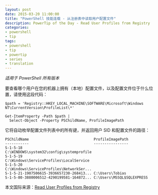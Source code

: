 ```yaml
---
layout: post
date: 2015-03-20 11:00:00
title: "PowerShell 技能连载 - 从注册表中读取用户配置文件"
description: PowerTip of the Day - Read User Profiles from Registry
categories:
- powershell
- tip
tags:
- powershell
- tip
- powertip
- series
- translation
---
```

_适用于 PowerShell 所有版本_

要查看哪个用户在您的机器上拥有（本地）配置文件，以及配置文件位于什么位置，请使用这段代码：

    $path = 'Registry::HKEY_LOCAL_MACHINE\SOFTWARE\Microsoft\Windows NT\CurrentVersion\ProfileList\*'
    
    Get-ItemProperty -Path $path |
      Select-Object -Property PSChildName, ProfileImagePath

它将自动枚举配置文件列表中的所有键，并返回用户 SID 和配置文件的路径：

    PSChildName                              ProfileImagePath                        
    -----------                              ----------------                        
    S-1-5-18                                 C:\WINDOWS\system32\config\systemprofile
    S-1-5-19                                 C:\Windows\ServiceProfiles\LocalService 
    S-1-5-20                                 C:\Windows\ServiceProfiles\NetworkSer...
    S-1-5-21-1907506615-3936657230-268413... C:\Users\Tobias                         
    S-1-5-80-3880006512-4290199581-164872... C:\Users\MSSQL$SQLEXPRESS

<!--more-->
本文国际来源：[Read User Profiles from Registry](http://community.idera.com/powershell/powertips/b/tips/posts/read-user-profiles-from-registry)
